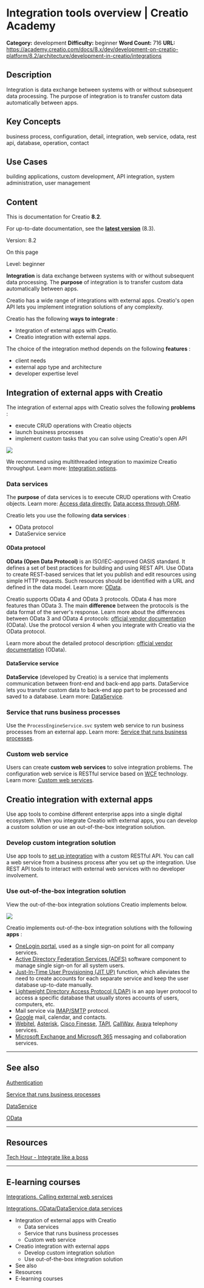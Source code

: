 # Integration tools overview | Creatio Academy

**Category:** development **Difficulty:** beginner **Word Count:** 716 **URL:**
https://academy.creatio.com/docs/8.x/dev/development-on-creatio-platform/8.2/architecture/development-in-creatio/integrations

## Description

Integration is data exchange between systems with or without subsequent data
processing. The purpose of integration is to transfer custom data automatically
between apps.

## Key Concepts

business process, configuration, detail, integration, web service, odata, rest
api, database, operation, contact

## Use Cases

building applications, custom development, API integration, system
administration, user management

## Content

This is documentation for Creatio **8.2**.

For up-to-date documentation, see the
**[latest version](/docs/8.x/dev/development-on-creatio-platform/architecture/development-in-creatio/integrations)**
(8.3).

Version: 8.2

On this page

Level: beginner

**Integration** is data exchange between systems with or without subsequent data
processing. The **purpose** of integration is to transfer custom data
automatically between apps.

Creatio has a wide range of integrations with external apps. Creatio's open API
lets you implement integration solutions of any complexity.

Creatio has the following **ways to integrate** :

- Integration of external apps with Creatio.
- Creatio integration with external apps.

The choice of the integration method depends on the following **features** :

- client needs
- external app type and architecture
- developer expertise level

## Integration of external apps with Creatio​

The integration of external apps with Creatio solves the following **problems**
:

- execute CRUD operations with Creatio objects
- launch business processes
- implement custom tasks that you can solve using Creatio's open API

![](https://academy.creatio.com/sites/default/files/documentation/sdk/ru/BPMonlineWebSDK/Screenshots/Integrations/8.0/scr_IntegrationWithCreatio_en.png)

We recommend using multithreaded integration to maximize Creatio throughput.
Learn more:
[Integration options](https://academy.creatio.com/documents?ver=8.2&id=15401&anchor=title-2296-1).

### Data services​

The **purpose** of data services is to execute CRUD operations with Creatio
objects. Learn more:
[Access data directly](https://academy.creatio.com/documents?ver=8.2&id=15233),
[Data access through ORM](https://academy.creatio.com/documents?ver=8.2&id=15246).

Creatio lets you use the following **data services** :

- OData protocol
- DataService service

#### OData protocol​

**OData (Open Data Protocol)** is an ISO/IEC-approved OASIS standard. It defines
a set of best practices for building and using REST API. Use OData to create
REST-based services that let you publish and edit resources using simple HTTP
requests. Such resources should be identified with a URL and defined in the data
model. Learn more:
[OData](https://academy.creatio.com/documents?ver=8.2&id=15431).

Creatio supports OData 4 and OData 3 protocols. OData 4 has more features than
OData 3. The main **difference** between the protocols is the data format of the
server's response. Learn more about the differences between OData 3 and OData 4
protocols:
[official vendor documentation](http://docs.oasis-open.org/odata/new-in-odata/v4.01/new-in-odata-v4.01.html)
(OData). Use the protocol version 4 when you integrate with Creatio via the
OData protocol.

Learn more about the detailed protocol description:
[official vendor documentation](https://www.odata.org/getting-started/) (OData).

#### DataService service​

**DataService** (developed by Creatio) is a service that implements
communication between front-end and back-end app parts. DataService lets you
transfer custom data to back-end app part to be processed and saved to a
database. Learn more:
[DataService](https://academy.creatio.com/documents?ver=8.2&id=15411).

### Service that runs business processes​

Use the `ProcessEngineService.svc` system web service to run business processes
from an external app. Learn more:
[Service that runs business processes](https://academy.creatio.com/documents?ver=8.2&id=15441).

### Custom web service​

Users can create **custom web services** to solve integration problems. The
configuration web service is RESTful service based on
[WCF](https://docs.microsoft.com/en-us/dotnet/framework/wcf/?redirectedfrom=MSDN)
technology. Learn more:
[Custom web services](https://academy.creatio.com/documents?ver=8.2&id=15262).

## Creatio integration with external apps​

Use app tools to combine different enterprise apps into a single digital
ecosystem. When you integrate Creatio with external apps, you can develop a
custom solution or use an out-of-the-box integration solution.

### Develop custom integration solution​

Use app tools to
[set up integration](https://academy.creatio.com/documents?ver=8.2&id=1862) with
a custom RESTful API. You can call a web service from a business process after
you set up the integration. Use REST API tools to interact with external web
services with no developer involvement.

### Use out-of-the-box integration solution​

View the out-of-the-box integration solutions Creatio implements below.

![](https://academy.creatio.com/sites/default/files/documentation/sdk/ru/BPMonlineWebSDK/Screenshots/Integrations/8.0/scr_IntegrationCreatio_en_8_0.png)

Creatio implements out-of-the-box integration solutions with the following
**apps** :

- [OneLogin portal](https://academy.creatio.com/documents?ver=8.2&id=1650), used
  as a single sign-on point for all company services.
- [Active Directory Federation Services (ADFS)](https://academy.creatio.com/documents?ver=8.2&id=1649)
  software component to manage single sign-on for all system users.
- [Just-In-Time User Provisioning (JIT UP)](https://academy.creatio.com/documents?ver=8.2&id=1759)
  function, which alleviates the need to create accounts for each separate
  service and keep the user database up-to-date manually.
- [Lightweight Directory Access Protocol (LDAP)](https://academy.creatio.com/docs/8.x/setup-and-administration/category/synchronize-users-with-ldap)
  is an app layer protocol to access a specific database that usually stores
  accounts of users, computers, etc.
- Mail service via
  [IMAP/SMTP](https://academy.creatio.com/documents?ver=8.2&id=1415) protocol.
- [Google](https://academy.creatio.com/documents?ver=8.2&id=1773) mail,
  calendar, and contacts.
- [Webitel](https://academy.creatio.com/documents?ver=8.2&id=1366),
  [Asterisk](https://academy.creatio.com/documents?ver=8.2&id=1368),
  [Cisco Finesse](https://academy.creatio.com/documents?ver=8.2&id=1369),
  [TAPI](https://academy.creatio.com/documents?ver=8.2&id=1370),
  [CallWay](https://academy.creatio.com/documents?ver=8.2&id=1371),
  [Avaya](https://academy.creatio.com/documents?ver=8.2&id=1373) telephony
  services.
- [Microsoft Exchange and Microsoft 365](https://academy.creatio.com/documents?ver=8.2&id=1418)
  messaging and collaboration services.

---

## See also​

[Authentication](https://academy.creatio.com/documents?ver=8.2&id=15402)

[Service that runs business processes](https://academy.creatio.com/documents?ver=8.2&id=15441)

[DataService](https://academy.creatio.com/documents?ver=8.2&id=15411)

[OData](https://academy.creatio.com/documents?ver=8.2&id=15431)

---

## Resources​

[Tech Hour - Integrate like a boss](https://www.youtube.com/watch?v=mHaGY1DxETw&list=PLnolcTT5TeE3v8WGd3VqlZSd2D02GWSGa&index=2)

---

## E-learning courses​

[Integrations. Calling external web services](https://academy.creatio.com/group/91/module/161/answer/572)

[Integrations. OData/DataService data services](https://academy.creatio.com/group/91/module/162/answer/576)

- Integration of external apps with Creatio
  - Data services
  - Service that runs business processes
  - Custom web service
- Creatio integration with external apps
  - Develop custom integration solution
  - Use out-of-the-box integration solution
- See also
- Resources
- E-learning courses

